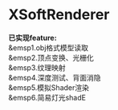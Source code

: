 # XSoftRenderer
**已实现feature:**  
&emsp1.obj格式模型读取  
&emsp2.顶点变换、光栅化  
&emsp3.纹理映射   
&emsp4.深度测试、背面消隐  
&emsp5.模拟Shader渲染  
&emsp6.简易灯光shadE  
    
